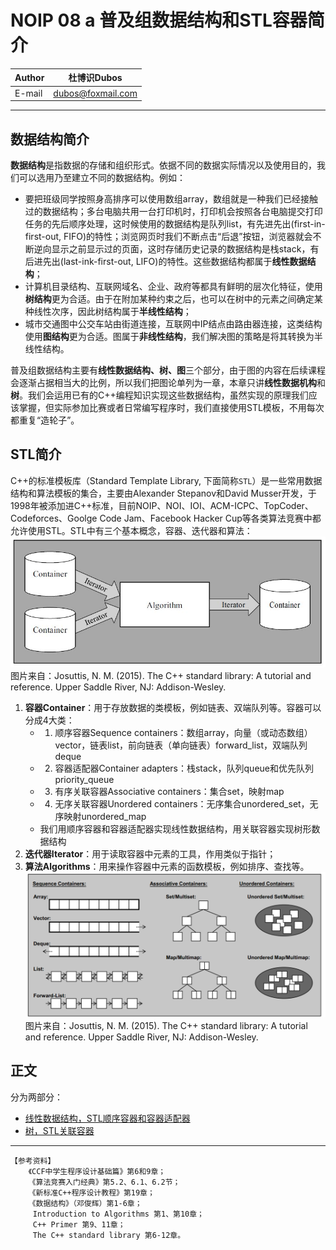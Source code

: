 NOIP 08 a 普及组数据结构和STL容器简介
======

|Author|杜博识Dubos|
|---|---|
|E-mail|dubos@foxmail.com|  

------  

## 数据结构简介

**数据结构**是指数据的存储和组织形式。依据不同的数据实际情况以及使用目的，我们可以选用乃至建立不同的数据结构。例如：  
* 要把班级同学按照身高排序可以使用数组array，数组就是一种我们已经接触过的数据结构；多台电脑共用一台打印机时，打印机会按照各台电脑提交打印任务的先后顺序处理，这时候使用的数据结构是队列list，有先进先出(first-in-first-out, FIFO)的特性；浏览网页时我们不断点击“后退”按钮，浏览器就会不断逆向显示之前显示过的页面，这时存储历史记录的数据结构是栈stack，有后进先出(last-ink-first-out, LIFO)的特性。这些数据结构都属于**线性数据结构**；  
* 计算机目录结构、互联网域名、企业、政府等都具有鲜明的层次化特征，使用**树结构**更为合适。由于在附加某种约束之后，也可以在树中的元素之间确定某种线性次序，因此树结构属于**半线性结构**；
* 城市交通图中公交车站由街道连接，互联网中IP结点由路由器连接，这类结构使用**图结构**更为合适。图属于**非线性结构**，我们解决图的策略是将其转换为半线性结构。

普及组数据结构主要有**线性数据结构、树、图**三个部分，由于图的内容在后续课程会逐渐占据相当大的比例，所以我们把图论单列为一章，本章只讲**线性数据机构**和**树**。我们会运用已有的C++编程知识实现这些数据结构，虽然实现的原理我们应该掌握，但实际参加比赛或者日常编写程序时，我们直接使用STL模板，不用每次都重复“造轮子”。  

## STL简介

C++的标准模板库（Standard Template Library, 下面简称`STL`）是一些常用数据结构和算法模板的集合，主要由Alexander Stepanov和David Musser开发，于1998年被添加进C++标准，目前NOIP、NOI、IOI、ACM-ICPC、TopCoder、Codeforces、Goolge Code Jam、Facebook Hacker Cup等各类算法竞赛中都允许使用STL。STL中有三个基本概念，容器、迭代器和算法：  
![](/diagrams/NOIP%2007%20STL%20Components.JPG)  
图片来自：Josuttis, N. M. (2015). The C++ standard library: A tutorial and reference. Upper Saddle River, NJ: Addison-Wesley. 

1. **容器Container**：用于存放数据的类模板，例如链表、双端队列等。容器可以分成4大类：
	* 1. 顺序容器Sequence containers：数组array，向量（或动态数组）vector，链表list，前向链表（单向链表）forward_list，双端队列deque  
	* 2. 容器适配器Container adapters：栈stack，队列queue和优先队列priority_queue  
	* 3. 有序关联容器Associative containers：集合set，映射map  
	* 4. 无序关联容器Unordered containers：无序集合unordered_set，无序映射unordered_map  
	* 我们用顺序容器和容器适配器实现线性数据结构，用关联容器实现树形数据结构  
2. **迭代器Iterator**：用于读取容器中元素的工具，作用类似于指针；  
3. **算法Algorithms**：用来操作容器中元素的函数模板，例如排序、查找等。  
![](/diagrams/NOIP%2007%20STL%20Container%20Types.png)  
图片来自：Josuttis, N. M. (2015). The C++ standard library: A tutorial and reference. Upper Saddle River, NJ: Addison-Wesley.  


## 正文
分为两部分：
* [线性数据结构，STL顺序容器和容器适配器](/NOIP%20Junior/NOIP%2008%20b%20线性数据结构.md)
* [树，STL关联容器](/NOIP%20Junior/NOIP%2008%20c%20树.md)  

------
	【参考资料】
		《CCF中学生程序设计基础篇》第6和9章；
		《算法竞赛入门经典》第5.2、6.1、6.2节；
		《新标准C++程序设计教程》第19章；
		《数据结构》（邓俊辉）第1-6章；
		 Introduction to Algorithms 第1、第10章；
		 C++ Primer 第9、11章；
		 The C++ standard library 第6-12章。
